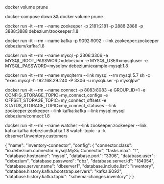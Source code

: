 docker volume prune

docker-compose down && docker volume prune

docker run -it --rm --name zookeeper -p 2181:2181 -p 2888:2888 -p 3888:3888 debezium/zookeeper:1.8

docker run -it --rm --name kafka -p 9092:9092 --link zookeeper:zookeeper debezium/kafka:1.8

docker run -it --rm --name mysql -p 3306:3306 -e MYSQL_ROOT_PASSWORD=debezium -e MYSQL_USER=mysqluser -e MYSQL_PASSWORD=mysqlpw debezium/example-mysql:1.8

docker run -it --rm --name mysqlterm --link mysql --rm mysql:5.7 sh -c "exec mysql -h 192.168.29.240 -P 3306 -u mysqluser -p mysqlpw"


docker run -it --rm --name connect -p 8083:8083 -e GROUP_ID=1 -e CONFIG_STORAGE_TOPIC=my_connect_configs -e OFFSET_STORAGE_TOPIC=my_connect_offsets -e STATUS_STORAGE_TOPIC=my_connect_statuses --link zookeeper:zookeeper --link kafka:kafka --link mysql:mysql debezium/connect:1.8



docker run -it --rm --name watcher --link zookeeper:zookeeper --link kafka:kafka debezium/kafka:1.8 watch-topic -a -k dbserver1.inventory.customers


{
    "name": "inventory-connector",
    "config": {
        "connector.class": "io.debezium.connector.mysql.MySqlConnector",
        "tasks.max": "1",
        "database.hostname": "mysql",
        "database.port": "3306",
        "database.user": "debezium",
        "database.password": "dbz",
        "database.server.id": "184054",
        "database.server.name": "dbserver1",
        "database.include.list": "inventory",
        "database.history.kafka.bootstrap.servers": "kafka:9092",
        "database.history.kafka.topic": "schema-changes.inventory"
    }
}